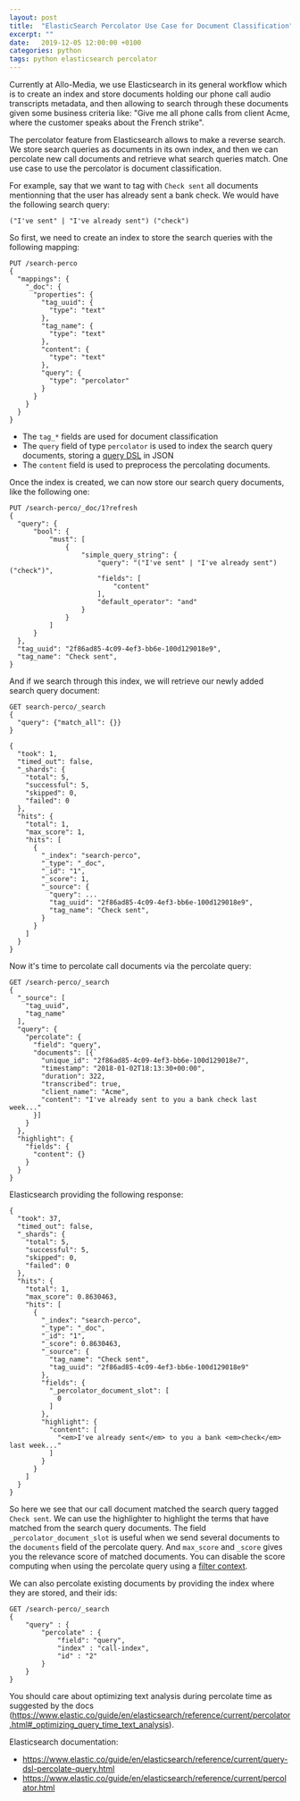 ```yaml
---
layout: post
title:  "ElasticSearch Percolator Use Case for Document Classification"
excerpt: ""
date:   2019-12-05 12:00:00 +0100
categories: python
tags: python elasticsearch percolator
---
```


Currently at Allo-Media, we use Elasticsearch in its general workflow which is to create an index and store documents holding our phone call audio transcripts metadata, and then allowing to search through these documents given some business criteria like: "Give me all phone calls from client Acme, where the customer speaks about the French strike".

The percolator feature from Elasticsearch allows to make a reverse search. We store search queries as documents in its own index, and then we can percolate new call documents and retrieve what search queries match. One use case to use the percolator is document classification.

For example, say that we want to tag with `Check sent` all documents mentionning that the user has already sent a bank check. We would have the following search query: 
```
("I've sent" | "I've already sent") ("check")
```

So first, we need to create an index to store the search queries with the following mapping: 
```
PUT /search-perco
{
  "mappings": {
    "_doc": {
      "properties": {
        "tag_uuid": {
          "type": "text"
        },
        "tag_name": {
          "type": "text"
        },
        "content": {
          "type": "text"
        },
        "query": {
          "type": "percolator"
        }
      }
    }
  }
}
```

- The `tag_*` fields are used for document classification
- The `query` field of type `percolator` is used to index the search query documents, storing a [query DSL](https://www.elastic.co/guide/en/elasticsearch/reference/current/query-dsl.html) in JSON
- The `content` field is used to preprocess the percolating documents.

Once the index is created, we can now store our search query documents, like the following one: 
```
PUT /search-perco/_doc/1?refresh
{
  "query": {
      "bool": {
          "must": [
              {
                  "simple_query_string": {
                      "query": "("I've sent" | "I've already sent") ("check")",
                      "fields": [
                          "content"
                      ],
                      "default_operator": "and"
                  }
              }
          ]
      }
  },
  "tag_uuid": "2f86ad85-4c09-4ef3-bb6e-100d129018e9",
  "tag_name": "Check sent",
}
```

And if we search through this index, we will retrieve our newly added search query document: 
```
GET search-perco/_search
{
  "query": {"match_all": {}}
}

{
  "took": 1,
  "timed_out": false,
  "_shards": {
    "total": 5,
    "successful": 5,
    "skipped": 0,
    "failed": 0
  },
  "hits": {
    "total": 1,
    "max_score": 1,
    "hits": [
      {
        "_index": "search-perco",
        "_type": "_doc",
        "_id": "1",
        "_score": 1,
        "_source": {
          "query": ...
          "tag_uuid": "2f86ad85-4c09-4ef3-bb6e-100d129018e9",
          "tag_name": "Check sent",
        }
      }
    ]
  }
}
```

Now it's time to percolate call documents via the percolate query: 
```
GET /search-perco/_search
{
  "_source": [
    "tag_uuid",
    "tag_name"
  ],
  "query": {
    "percolate": {
      "field": "query",
      "documents": [{`
        "unique_id": "2f86ad85-4c09-4ef3-bb6e-100d129018e7",
        "timestamp": "2018-01-02T18:13:30+00:00",
        "duration": 322,
        "transcribed": true,
        "client_name": "Acme",
        "content": "I've already sent to you a bank check last week..."
      }]
    }
  },
  "highlight": {
    "fields": {
      "content": {}
    }
  }
}
```

Elasticsearch providing the following response: 
```
{
  "took": 37,
  "timed_out": false,
  "_shards": {
    "total": 5,
    "successful": 5,
    "skipped": 0,
    "failed": 0
  },
  "hits": {
    "total": 1,
    "max_score": 0.8630463,
    "hits": [
      {
        "_index": "search-perco",
        "_type": "_doc",
        "_id": "1",
        "_score": 0.8630463,
        "_source": {
          "tag_name": "Check sent",
          "tag_uuid": "2f86ad85-4c09-4ef3-bb6e-100d129018e9"
        },
        "fields": {
          "_percolator_document_slot": [
            0
          ]
        },
        "highlight": {
          "content": [
            "<em>I've already sent</em> to you a bank <em>check</em> last week..."
          ]
        }
      }
    ]
  }
}
```

So here we see that our call document matched the search query tagged `Check sent`. We can use the highlighter to highlight the terms that have matched from the search query documents. The field `_percolator_document_slot` is useful when we send several documents to the `documents` field of the percolate query. And `max_score` and `_score` gives you the relevance score of matched documents. You can disable the score computing when using the percolate query using a [filter context](https://www.elastic.co/guide/en/elasticsearch/reference/current/query-filter-context.html#filter-context).

We can also percolate existing documents by providing the index where they are stored, and their ids:
```
GET /search-perco/_search
{
    "query" : {
        "percolate" : {
            "field": "query",
            "index" : "call-index",
            "id" : "2"
        }
    }
}
```

You should care about optimizing text analysis during percolate time as suggested by the docs (https://www.elastic.co/guide/en/elasticsearch/reference/current/percolator.html#_optimizing_query_time_text_analysis).

Elasticsearch documentation:

- https://www.elastic.co/guide/en/elasticsearch/reference/current/query-dsl-percolate-query.html
- https://www.elastic.co/guide/en/elasticsearch/reference/current/percolator.html
